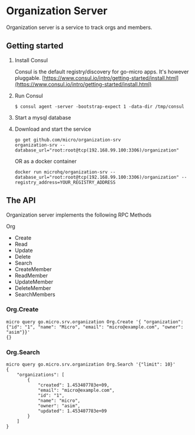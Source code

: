 # Organization Server

Organization server is a service to track orgs and members.

## Getting started

1. Install Consul

	Consul is the default registry/discovery for go-micro apps. It's however pluggable.
	[https://www.consul.io/intro/getting-started/install.html](https://www.consul.io/intro/getting-started/install.html)

2. Run Consul
	```
	$ consul agent -server -bootstrap-expect 1 -data-dir /tmp/consul
	```

3. Start a mysql database

4. Download and start the service

	```shell
	go get github.com/micro/organization-srv
	organization-srv --database_url="root:root@tcp(192.168.99.100:3306)/organization"
	```

	OR as a docker container

	```shell
	docker run microhq/organization-srv --database_url="root:root@tcp(192.168.99.100:3306)/organization" --registry_address=YOUR_REGISTRY_ADDRESS
	```

## The API
Organization server implements the following RPC Methods

Org
- Create
- Read
- Update
- Delete
- Search
- CreateMember
- ReadMember
- UpdateMember
- DeleteMember
- SearchMembers


### Org.Create
```shell
micro query go.micro.srv.organization Org.Create '{ "organization": {"id": "1", "name": "Micro", "email": "micro@example.com", "owner": "asim"}}'
{}
```

### Org.Search
```shell
micro query go.micro.srv.organization Org.Search '{"limit": 10}'
{
	"organizations": [
		{
			"created": 1.453407783e+09,
			"email": "micro@example.com",
			"id": "1",
			"name": "micro",
			"owner": "asim",
			"updated": 1.453407783e+09
		}
	]
}
```
